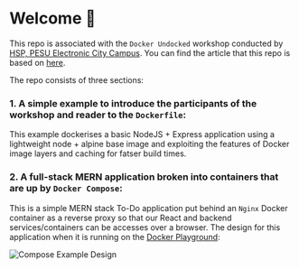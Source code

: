 # Welcome 💫

This repo is associated with the `Docker Undocked` workshop conducted by [HSP, PESU Electronic City Campus](https://homebrew.hsp-ec.xyz/). You can find the article that this repo is based on [here](https://homebrew.hsp-ec.xyz/posts/docker-undocked/).

The repo consists of three sections:

### 1. A simple example to introduce the participants of the workshop and reader to the `Dockerfile`:
This example dockerises a basic NodeJS + Express application using a lightweight node + alpine base image and exploiting the features of Docker image layers and caching for fatser build times.

### 2. A full-stack MERN application broken into containers that are up by `Docker Compose`:
This is a simple MERN stack To-Do application put behind an `Nginx` Docker container as a reverse proxy so that our React and backend services/containers can be accesses over a browser. The design for this application when it is running on the [Docker Playground](https://labs.play-with-docker.com/):

![Compose Example Design](https://i.ibb.co/5s9rF8n/image.png)
